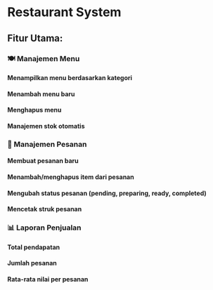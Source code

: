 # Restaurant System

## Fitur Utama:
### 🍽️ Manajemen Menu

#### Menampilkan menu berdasarkan kategori
#### Menambah menu baru
#### Menghapus menu
#### Manajemen stok otomatis

### 📝 Manajemen Pesanan

#### Membuat pesanan baru
#### Menambah/menghapus item dari pesanan
#### Mengubah status pesanan (pending, preparing, ready, completed)
#### Mencetak struk pesanan

### 📊 Laporan Penjualan

#### Total pendapatan
#### Jumlah pesanan
#### Rata-rata nilai per pesanan
